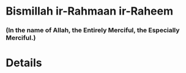 # Bismillah ir-Rahmaan ir-Raheem #
### (In the name of Allah, the Entirely Merciful, the Especially Merciful.) ###




# Details #
